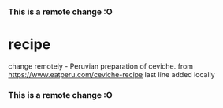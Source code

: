 ### This is a remote change :O
# recipe
change remotely - Peruvian preparation of ceviche.
from https://www.eatperu.com/ceviche-recipe
last line added locally
### This is a remote change :O
